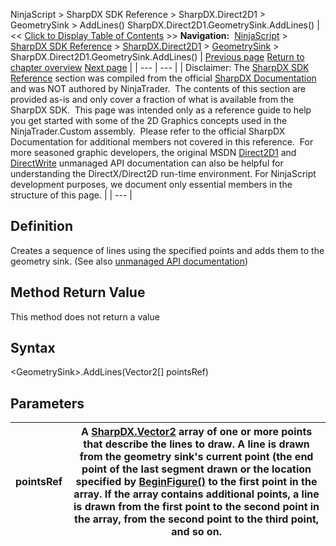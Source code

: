 ﻿
NinjaScript \> SharpDX SDK Reference \> SharpDX.Direct2D1 \> GeometrySink \> AddLines()
SharpDX.Direct2D1\.GeometrySink.AddLines()
| \<\< [Click to Display Table of Contents](sharpdx_direct2d1_geometrysink_addlines.md) \>\> **Navigation:**     [NinjaScript](ninjascript.md) \> [SharpDX SDK Reference](sharpdx_sdk_reference.md) \> [SharpDX.Direct2D1](sharpdx_direct2d1.md) \> [GeometrySink](sharpdx_direct2d1_geometrysink.md) \> SharpDX.Direct2D1\.GeometrySink.AddLines() | [Previous page](sharpdx_direct2d1_geometrysink_addline.md) [Return to chapter overview](sharpdx_direct2d1_geometrysink.md) [Next page](sharpdx_direct2d1_geometrysink_beginfigure.md) |
| --- | --- |
| Disclaimer: The [SharpDX SDK Reference](sharpdx_sdk_reference.md) section was compiled from the official [SharpDX Documentation](http://sharpdx.org/) and was NOT authored by NinjaTrader.  The contents of this section are provided as\-is and only cover a fraction of what is available from the SharpDX SDK.  This page was intended only as a reference guide to help you get started with some of the 2D Graphics concepts used in the NinjaTrader.Custom assembly.  Please refer to the official SharpDX Documentation for additional members not covered in this reference.  For more seasoned graphic developers, the original MSDN [Direct2D1](https://msdn.microsoft.com/en-us/library/windows/desktop/dd370990.aspx) and [DirectWrite](https://msdn.microsoft.com/en-us/library/windows/desktop/dd368038.aspx) unmanaged API documentation can also be helpful for understanding the DirectX/Direct2D run\-time environment. For NinjaScript development purposes, we document only essential members in the structure of this page. |
| --- |

## Definition
Creates a sequence of lines using the specified points and adds them to the geometry sink.
(See also [unmanaged API documentation](https://msdn.microsoft.com/en-us/library/dd316925.aspx))
 
## Method Return Value
This method does not return a value
 
## Syntax
\<GeometrySink\>.AddLines(Vector2\[] pointsRef)
## Parameters
| pointsRef | A [SharpDX.Vector2](sharpdx_vector2.md) array of one or more points that describe the lines to draw. A line is drawn from the geometry sink's current point (the end point of the last segment drawn or the location specified by [BeginFigure()](sharpdx_direct2d1_geometrysink_beginfigure.md) to the first point in the array. If the array contains additional points, a line is drawn from the first point to the second point in the array, from the second point to the third point, and so on. |
| --- | --- |
